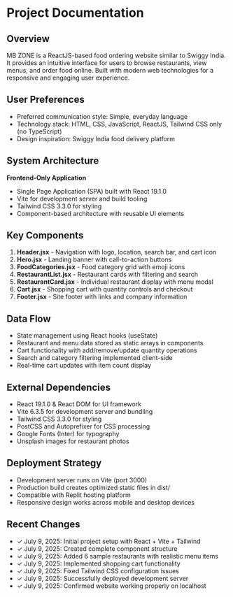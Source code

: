 # Project Documentation

## Overview

MB ZONE is a ReactJS-based food ordering website similar to Swiggy India. It provides an intuitive interface for users to browse restaurants, view menus, and order food online. Built with modern web technologies for a responsive and engaging user experience.

## User Preferences

- Preferred communication style: Simple, everyday language
- Technology stack: HTML, CSS, JavaScript, ReactJS, Tailwind CSS only (no TypeScript)
- Design inspiration: Swiggy India food delivery platform

## System Architecture

**Frontend-Only Application**
- Single Page Application (SPA) built with React 19.1.0
- Vite for development server and build tooling
- Tailwind CSS 3.3.0 for styling
- Component-based architecture with reusable UI elements

## Key Components

1. **Header.jsx** - Navigation with logo, location, search bar, and cart icon
2. **Hero.jsx** - Landing banner with call-to-action buttons
3. **FoodCategories.jsx** - Food category grid with emoji icons
4. **RestaurantList.jsx** - Restaurant cards with filtering and search
5. **RestaurantCard.jsx** - Individual restaurant display with menu modal
6. **Cart.jsx** - Shopping cart with quantity controls and checkout
7. **Footer.jsx** - Site footer with links and company information

## Data Flow

- State management using React hooks (useState)
- Restaurant and menu data stored as static arrays in components
- Cart functionality with add/remove/update quantity operations
- Search and category filtering implemented client-side
- Real-time cart updates with item count display

## External Dependencies

- React 19.1.0 & React DOM for UI framework
- Vite 6.3.5 for development server and bundling
- Tailwind CSS 3.3.0 for styling
- PostCSS and Autoprefixer for CSS processing
- Google Fonts (Inter) for typography
- Unsplash images for restaurant photos

## Deployment Strategy

- Development server runs on Vite (port 3000)
- Production build creates optimized static files in dist/
- Compatible with Replit hosting platform
- Responsive design works across mobile and desktop devices

## Recent Changes

- ✓ July 9, 2025: Initial project setup with React + Vite + Tailwind
- ✓ July 9, 2025: Created complete component structure
- ✓ July 9, 2025: Added 6 sample restaurants with realistic menu items
- ✓ July 9, 2025: Implemented shopping cart functionality
- ✓ July 9, 2025: Fixed Tailwind CSS configuration issues
- ✓ July 9, 2025: Successfully deployed development server
- ✓ July 9, 2025: Confirmed website working properly on localhost